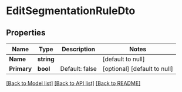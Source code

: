 # EditSegmentationRuleDto

## Properties
Name | Type | Description | Notes
------------ | ------------- | ------------- | -------------
**Name** | **string** |  | [default to null]
**Primary** | **bool** | Default: false | [optional] [default to null]

[[Back to Model list]](../README.md#documentation-for-models) [[Back to API list]](../README.md#documentation-for-api-endpoints) [[Back to README]](../README.md)


